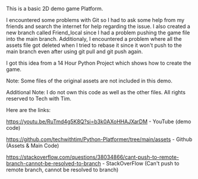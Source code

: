 This is a basic 2D demo game Platform.

I encountered some problems with Git so I had to ask some help from my friends and search the internet for help regarding the issue.
I also created a new branch called Friend_local since I had a problem pushing the game file into the main branch.
Additionaly, I encountered a problem where all the assets file got deleted when I tried to rebase it since it won't push to the main branch even after using git pull and git push again.

I got this idea from a 14 Hour Python Project which shows how to create the game.

Note: Some files of the original assets are not included in this demo. 

Additional Note: I do not own this code as well as the other files. All rights reserved to Tech with Tim.

Here are the links:

https://youtu.be/RuTmd4g5K8Q?si=b3k0AXoHHAJXarDM - YouTube (demo code)

https://github.com/techwithtim/Python-Platformer/tree/main/assets - Github (Assets & Main Code)

https://stackoverflow.com/questions/38034866/cant-push-to-remote-branch-cannot-be-resolved-to-branch - StackOverFlow (Can't push to remote branch, cannot be resolved to branch)
